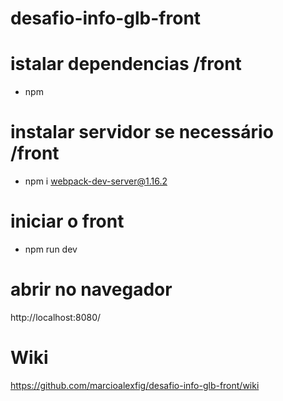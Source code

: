 # desafio-info-glb-front

# istalar dependencias /front
* npm

# instalar servidor se necessário /front
* npm i webpack-dev-server@1.16.2

# iniciar o front
* npm run dev

# abrir no navegador
http://localhost:8080/

# Wiki
https://github.com/marcioalexfig/desafio-info-glb-front/wiki

